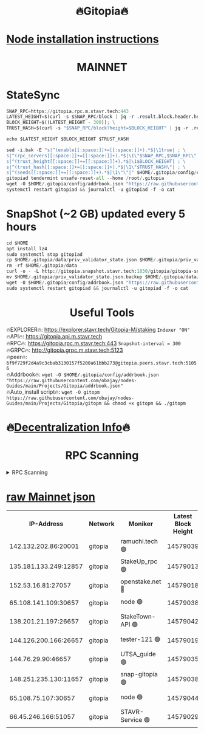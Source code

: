 <h1 align="center"> 🔥Gitopia🔥</h1>

[Node installation instructions](https://github.com/obajay/nodes-Guides/tree/main/Projects/Gitopia)
=

<h1 align="center"> MAINNET</h1>

# StateSync
```python
SNAP_RPC=https://gitopia.rpc.m.stavr.tech:443
LATEST_HEIGHT=$(curl -s $SNAP_RPC/block | jq -r .result.block.header.height); \
BLOCK_HEIGHT=$((LATEST_HEIGHT - 300)); \
TRUST_HASH=$(curl -s "$SNAP_RPC/block?height=$BLOCK_HEIGHT" | jq -r .result.block_id.hash)

echo $LATEST_HEIGHT $BLOCK_HEIGHT $TRUST_HASH

sed -i.bak -E "s|^(enable[[:space:]]+=[[:space:]]+).*$|\1true| ; \
s|^(rpc_servers[[:space:]]+=[[:space:]]+).*$|\1\"$SNAP_RPC,$SNAP_RPC\"| ; \
s|^(trust_height[[:space:]]+=[[:space:]]+).*$|\1$BLOCK_HEIGHT| ; \
s|^(trust_hash[[:space:]]+=[[:space:]]+).*$|\1\"$TRUST_HASH\"| ; \
s|^(seeds[[:space:]]+=[[:space:]]+).*$|\1\"\"|" $HOME/.gitopia/config/config.toml
gitopiad tendermint unsafe-reset-all --home /root/.gitopia
wget -O $HOME/.gitopia/config/addrbook.json "https://raw.githubusercontent.com/obajay/nodes-Guides/main/Projects/Gitopia/addrbook.json"
systemctl restart gitopiad && journalctl -u gitopiad -f -o cat
```
# SnapShot (~2 GB) updated every 5 hours
```python
cd $HOME
apt install lz4
sudo systemctl stop gitopiad
cp $HOME/.gitopia/data/priv_validator_state.json $HOME/.gitopia/priv_validator_state.json.backup
rm -rf $HOME/.gitopia/data
curl -o - -L http://gitopia.snapshot.stavr.tech:1030/gitopia/gitopia-snap.tar.lz4 | lz4 -c -d - | tar -x -C $HOME/.gitopia --strip-components 2
mv $HOME/.gitopia/priv_validator_state.json.backup $HOME/.gitopia/data/priv_validator_state.json
wget -O $HOME/.gitopia/config/addrbook.json "https://raw.githubusercontent.com/obajay/nodes-Guides/main/Projects/Gitopia/addrbook.json"
sudo systemctl restart gitopiad && journalctl -u gitopiad -f -o cat
```
 <h1 align="center"> Useful Tools</h1>

🔥EXPLORER🔥:      https://explorer.stavr.tech/Gitopia-M/staking  `Indexer "ON"` \
🔥API🔥: 			 		 https://gitopia.api.m.stavr.tech \
🔥RPC🔥:           https://gitopia.rpc.m.stavr.tech:443              `Snapshot-interval = 300` \
🔥GRPC🔥:          http://gitopia.grpc.m.stavr.tech:5123 \
🔥peer🔥:					 `6f9f729f2d4a9c3cbab3130157f5200a61bbb273@gitopia.peers.stavr.tech:51056` \
🔥Addrbook🔥:    ```wget -O $HOME/.gitopia/config/addrbook.json "https://raw.githubusercontent.com/obajay/nodes-Guides/main/Projects/Gitopia/addrbook.json"``` \
🔥Auto_install script🔥: ```wget -O gitopm https://raw.githubusercontent.com/obajay/nodes-Guides/main/Projects/Gitopia/gitopm && chmod +x gitopm && ./gitopm```

🔥[Decentralization Info](https://github.com/obajay/StateSync-snapshots/tree/main/Projects/Gitopia/Decentralization)🔥
=

<h1 align="center"> RPC Scanning</h1>

<details>
<summary>RPC Scanning</summary>

<h2 align="center"> We scan nodes in real time every 4 hours. And we provide the final result of RPC endpoints.
We cannot influence the operation of these nodes in any way. </h2>


```python
If Voting Power is higher than 0 --> then the Node is a validator of the network and may be subject to attack and be a potential threat to the chain.
```
```python
We marked such validators with a red symbol
```

</details>

[raw Mainnet json](https://rpc-check.gitopm.stavr.tech/gitopm/rpc-gitopm-result.json)
=

<table><tr><th>IP-Address</th><th>Network</th><th>Moniker</th><th>Latest Block Height</th><th>Earliest Block Height</th><th>Catching Up</th><th>Tx Index</th><th>Voting Power</th><th>Scan Time</th></tr><tr><td>142.132.202.86:20001</td><td>gitopia</td><td>ramuchi.tech 🟢</td><td>14579039</td><td>6548337</td><td>False</td><td>on</td><td>0</td><td>2024-02-29T09:58:35.378323077UTC</td></tr><tr><td>135.181.133.249:12857</td><td>gitopia</td><td>StakeUp_rpc 🟢</td><td>14579013</td><td>8010001</td><td>False</td><td>on</td><td>0</td><td>2024-02-29T09:58:35.690776848UTC</td></tr><tr><td>152.53.16.81:27057</td><td>gitopia</td><td>openstake.net 🔴</td><td>14579018</td><td>10455001</td><td>False</td><td>off</td><td>53784</td><td>2024-02-29T09:57:58.797100954UTC</td></tr><tr><td>65.108.141.109:30657</td><td>gitopia</td><td>node 🟢</td><td>14579038</td><td>12299845</td><td>False</td><td>on</td><td>0</td><td>2024-02-29T09:58:34.916697756UTC</td></tr><tr><td>138.201.21.197:26657</td><td>gitopia</td><td>StakeTown-API 🟢</td><td>14579042</td><td>12733501</td><td>False</td><td>on</td><td>0</td><td>2024-02-29T09:58:40.077958274UTC</td></tr><tr><td>144.126.200.166:26657</td><td>gitopia</td><td>tester-121 🟢</td><td>14579019</td><td>12832814</td><td>False</td><td>off</td><td>0</td><td>2024-02-29T09:58:01.149640647UTC</td></tr><tr><td>144.76.29.90:46657</td><td>gitopia</td><td>UTSA_guide 🟢</td><td>14579035</td><td>13035301</td><td>False</td><td>on</td><td>0</td><td>2024-02-29T09:58:28.441375829UTC</td></tr><tr><td>148.251.235.130:11657</td><td>gitopia</td><td>snap-gitopia 🟢</td><td>14579038</td><td>14079001</td><td>False</td><td>on</td><td>0</td><td>2024-02-29T09:58:35.142041223UTC</td></tr><tr><td>65.108.75.107:30657</td><td>gitopia</td><td>node 🟢</td><td>14579044</td><td>14269230</td><td>False</td><td>on</td><td>0</td><td>2024-02-29T09:58:44.487896397UTC</td></tr><tr><td>66.45.246.166:51057</td><td>gitopia</td><td>STAVR-Service 🟢</td><td>14579029</td><td>14569501</td><td>False</td><td>on</td><td>0</td><td>2024-02-29T09:58:18.061540260UTC</td></tr></table>
